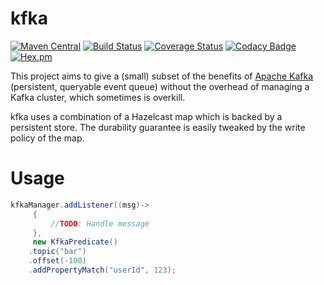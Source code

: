 # kfka

[![Maven Central](https://maven-badges.herokuapp.com/maven-central/com.ethlo.kfka/kfka/badge.svg)](https://maven-badges.herokuapp.com/maven-central/cz.jirutka.rsql/rsql-parser)
[![Build Status](https://travis-ci.org/ethlo/kfka.svg?branch=master)](https://travis-ci.org/ethlo/kfka)
[![Coverage Status](https://coveralls.io/repos/github/ethlo/kfka/badge.svg?branch=master)](https://coveralls.io/github/ethlo/kfka?branch=master)
[![Codacy Badge](https://api.codacy.com/project/badge/Grade/ee97abb9994d44c7b61e533454368dd0)](https://www.codacy.com/app/ethlo/kfka?utm_source=github.com&amp;utm_medium=referral&amp;utm_content=ethlo/kfka&amp;utm_campaign=Badge_Grade)
[![Hex.pm](https://img.shields.io/hexpm/l/plug.svg)](LICENSE)

This project aims to give a (small) subset of the benefits of [Apache Kafka](https://kafka.apache.org/) (persistent, queryable event queue) without the overhead of managing a Kafka cluster, which sometimes is overkill.

kfka uses a combination of a Hazelcast map which is backed by a persistent store. 
The durability guarantee is easily tweaked by the write policy of the map.

# Usage
```java
kfkaManager.addListener((msg)->
	 {
         //TODO: Handle message
     },
     new KfkaPredicate()
    .topic("bar")
    .offset(-100)
    .addPropertyMatch("userId", 123);
```
